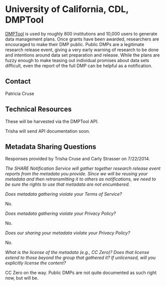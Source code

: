 University of California, CDL, DMPTool
====

[DMPTool](https://dmp.cdlib.org) is used by roughly 800 institutions and 10,000 users to generate data management plans. Once grants have been awarded, researchers are encouraged to make their DMP public. Public DMPs are a legitimate research release event, giving a very early warning of research to be done and intentions around data set preparation and release. While the plans are fuzzy enough to make teasing out individual promises about data sets difficult, even the report of the full DMP can be helpful as a notification.

Contact
----

Patricia Cruse

Technical Resources
----

These will be harvested via the DMPTool API.

Trisha will send API documentation soon.

Metadata Sharing Questions
----

Responses provided by Trisha Cruse and Carly Strasser on 7/22/2014.

_The SHARE Notification Service will gather together research release event reports from the metadata you provide. Since we will be reusing your metadata and then retransmitting it to others as notifications, we need to be sure the rights to use that metadata are not encumbered._


_Does metadata gathering violate your Terms of Service?_


No.

_Does metadata gathering violate your Privacy Policy?_

No.


_Does our sharing your metadata violate your Privacy Policy?_

No.

_What is the license of the metadata (e.g., CC Zero)? Does that license extend to those beyond the group that gathered it? If unlicensed, will you explicitly license the content?_

CC Zero on the way. Public DMPs are not quite documented as such right now, but will be.
